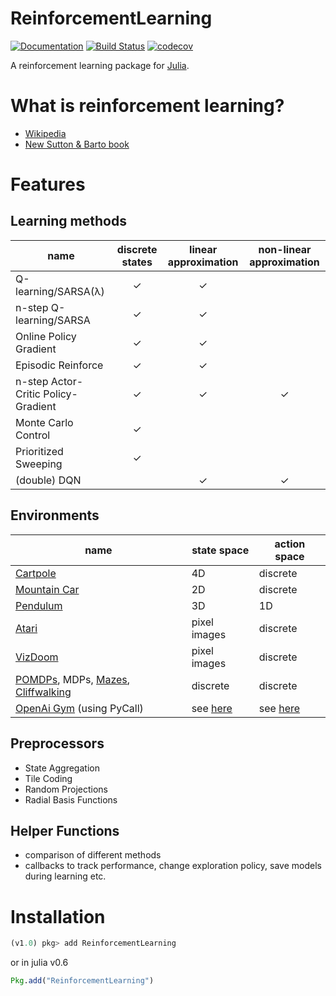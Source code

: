 # ReinforcementLearning

[![Documentation](https://img.shields.io/badge/docs-latest-blue.svg)](https://JuliaReinforcementLearning.github.io/ReinforcementLearning.jl/latest)
[![Build Status](https://travis-ci.com/JuliaReinforcementLearning/ReinforcementLearning.jl.svg?branch=master)](https://travis-ci.com/JuliaReinforcementLearning/ReinforcementLearning.jl)
[![codecov](https://codecov.io/gh/JuliaReinforcementLearning/ReinforcementLearning.jl/branch/master/graph/badge.svg)](https://codecov.io/gh/JuliaReinforcementLearning/ReinforcementLearning.jl)

A reinforcement learning package for [Julia](https://julialang.org/).


# What is reinforcement learning?

- [Wikipedia](https://en.wikipedia.org/wiki/Reinforcement_learning)
- [New Sutton & Barto book](http://incompleteideas.net/book/the-book-2nd.html)

# Features

## Learning methods

| name | discrete states | linear approximation | non-linear approximation |
|------|:---------------:|:--------------------:|:------------------------:|
|Q-learning/SARSA(λ) | ✓            |   ✓    |               | |
|n-step Q-learning/SARSA |✓            |   ✓                  |  |
|Online Policy Gradient |✓            |   ✓                  |  |
|Episodic Reinforce |✓            |   ✓                  |  |
|n-step Actor-Critic Policy-Gradient |✓            |   ✓                  |✓   |
|Monte Carlo Control |✓            |                  |  |
|Prioritized Sweeping|✓            |                    |  |
|(double) DQN |                                   |   ✓                  |✓   |


## Environments

|name | state space | action space |
|-----|-------------|--------------|
|[Cartpole](https://github.com/JuliaReinforcementLearning/ReinforcementLearningEnvironmentClassicControl.jl)| 4D      | discrete     |
|[Mountain Car](https://github.com/JuliaReinforcementLearning/ReinforcementLearningEnvironmentClassicControl.jl)| 2D  | discrete     |
|[Pendulum](https://github.com/JuliaReinforcementLearning/ReinforcementLearningEnvironmentClassicControl.jl) | 3D     | 1D           |
|[Atari](https://github.com/JuliaReinforcementLearning/ReinforcementLearningEnvironmentAtari.jl) | pixel images | discrete|
|[VizDoom](https://github.com/JuliaReinforcementLearning/ReinforcementLearningEnvironmentVizDoom.jl) | pixel images | discrete|
|[POMDPs](https://github.com/JuliaReinforcementLearning/ReinforcementLearningEnvironmentDiscrete.jl), MDPs, [Mazes](https://github.com/JuliaReinforcementLearning/ReinforcementLearningEnvironmentDiscrete.jl), [Cliffwalking](https://github.com/JuliaReinforcementLearning/ReinforcementLearningEnvironmentDiscrete.jl) | discrete | discrete|
|[OpenAi Gym](https://github.com/JuliaReinforcementLearning/ReinforcementLearningEnvironmentGym.jl) (using PyCall) | see [here](https://github.com/openai/gym) | see [here](https://github.com/openai/gym) |

## Preprocessors

- State Aggregation
- Tile Coding
- Random Projections
- Radial Basis Functions

## Helper Functions

- comparison of different methods
- callbacks to track performance, change exploration policy, save models during
  learning etc.

# Installation

```julia
(v1.0) pkg> add ReinforcementLearning
```
 or in julia v0.6

```julia
Pkg.add("ReinforcementLearning")
```
